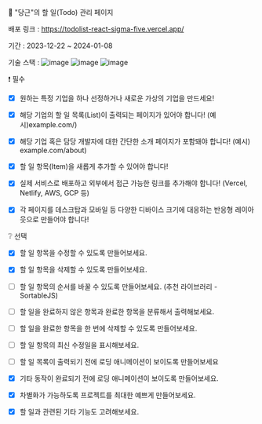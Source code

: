 📌 "당근"의 할 일(Todo) 관리 페이지


배포 링크 : https://todolist-react-sigma-five.vercel.app/


기간 : 2023-12-22 ~ 2024-01-08


기술 스택 : ![image](https://github.com/mj950313/todolist-react/assets/138507900/43fff94d-f4be-4f62-a3d8-58a55a9e60db) ![image](https://github.com/mj950313/todolist-react/assets/138507900/8c196079-2f3e-4a9c-b83a-26fd84f5dac1) ![image](https://github.com/mj950313/todolist-react/assets/138507900/b25051b8-345e-48ce-8c6e-8a3579e3e20c)





❗ 필수

 - [x] 원하는 특정 기업을 하나 선정하거나 새로운 가상의 기업을 만드세요!
 
 - [x] 해당 기업의 할 일 목록(List)이 출력되는 페이지가 있어야 합니다! (예시)example.com/)
 
 - [x] 해당 기업 혹은 담당 개발자에 대한 간단한 소개 페이지가 포함돼야 합니다! (예시) example.com/about)

 - [x] 할 일 항목(Item)을 새롭게 추가할 수 있어야 합니다!
 
 - [x] 실제 서비스로 배포하고 외부에서 접근 가능한 링크를 추가해야 합니다! (Vercel, Netlify, AWS, GCP 등)
 
 - [x] 각 페이지를 데스크탑과 모바일 등 다양한 디바이스 크기에 대응하는 반응형 레이아웃으로 만들어야 합니다!
 
 
❔ 선택

 - [x] 할 일 항목을 수정할 수 있도록 만들어보세요.
 
 - [x] 할 일 항목을 삭제할 수 있도록 만들어보세요.
 
 - [ ] 할 일 항목의 순서를 바꿀 수 있도록 만들어보세요. (추천 라이브러리 - SortableJS)
 
 - [ ] 할 일을 완료하지 않은 항목과 완료한 항목을 분류해서 출력해보세요.
 
 - [ ] 할 일을 완료한 항목을 한 번에 삭제할 수 있도록 만들어보세요.
 
 - [ ] 할 일 항목의 최신 수정일을 표시해보세요.
 
 - [ ] 할 일 목록이 출력되기 전에 로딩 애니메이션이 보이도록 만들어보세요
 
 - [x] 기타 동작이 완료되기 전에 로딩 애니메이션이 보이도록 만들어보세요.
 
 - [x] 차별화가 가능하도록 프로젝트를 최대한 예쁘게 만들어보세요.
 
 - [x] 할 일과 관련된 기타 기능도 고려해보세요.
